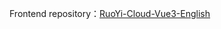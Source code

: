 Frontend repository：[RuoYi-Cloud-Vue3-English](https://github.com/slensoft/RuoYi-Cloud-Vue3-English)
